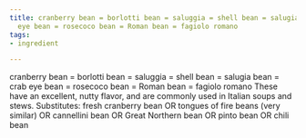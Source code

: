 ```yaml
---
title: cranberry bean = borlotti bean = saluggia = shell bean = salugia bean = crab
  eye bean = rosecoco bean = Roman bean = fagiolo romano
tags:
- ingredient

---
```

cranberry bean = borlotti bean = saluggia = shell bean = salugia bean = crab eye bean = rosecoco bean = Roman bean = fagiolo romano These have an excellent, nutty flavor, and are commonly used in Italian soups and stews. Substitutes: fresh cranberry bean OR tongues of fire beans (very similar) OR cannellini bean OR Great Northern bean OR pinto bean OR chili bean
